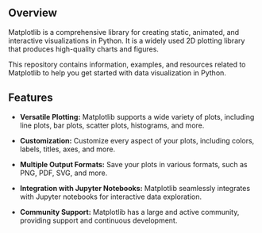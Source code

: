 ## Overview

Matplotlib is a comprehensive library for creating static, animated, and interactive visualizations in Python. It is a widely used 2D plotting library that produces high-quality charts and figures.

This repository contains information, examples, and resources related to Matplotlib to help you get started with data visualization in Python.

## Features

- **Versatile Plotting:** Matplotlib supports a wide variety of plots, including line plots, bar plots, scatter plots, histograms, and more.

- **Customization:** Customize every aspect of your plots, including colors, labels, titles, axes, and more.

- **Multiple Output Formats:** Save your plots in various formats, such as PNG, PDF, SVG, and more.

- **Integration with Jupyter Notebooks:** Matplotlib seamlessly integrates with Jupyter notebooks for interactive data exploration.

- **Community Support:** Matplotlib has a large and active community, providing support and continuous development.

